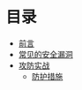 # 目录

* [前言](README.md)
* [常见的安全漏洞](常见的安全漏洞.md)
* [攻防实战](攻防实战/README.md)
    * [防护措施](攻防实战/防护措施.md)
